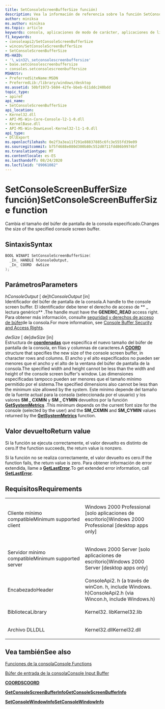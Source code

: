 ```yaml
---
title: SetConsoleScreenBufferSize función)
description: Vea la información de referencia sobre la función SetConsoleScreenBufferSize, que cambia el tamaño del búfer de pantalla de la consola especificado.
author: miniksa
ms.author: miniksa
ms.topic: article
keywords: consola, aplicaciones de modo de carácter, aplicaciones de línea de comandos, aplicaciones de terminal, API de consola
f1_keywords:
- consoleapi2/SetConsoleScreenBufferSize
- wincon/SetConsoleScreenBufferSize
- SetConsoleScreenBufferSize
MS-HAID:
- '\_win32\_setconsolescreenbuffersize'
- base.setconsolescreenbuffersize
- consoles.setconsolescreenbuffersize
MSHAttr:
- PreferredSiteName:MSDN
- PreferredLib:/library/windows/desktop
ms.assetid: 50bf1973-5604-42fe-bbeb-611ddc240bdd
topic_type:
- apiref
api_name:
- SetConsoleScreenBufferSize
api_location:
- Kernel32.dll
- API-MS-Win-Core-Console-l2-1-0.dll
- KernelBase.dll
- API-MS-Win-DownLevel-Kernel32-l1-1-0.dll
api_type:
- DllExport
ms.openlocfilehash: 0e2f3a3ea11f291e88837885c6fc3e555fd39e09
ms.sourcegitcommit: b75f4688e080d300b80c552d0711fdd86b9974bf
ms.translationtype: MT
ms.contentlocale: es-ES
ms.lasthandoff: 08/24/2020
ms.locfileid: "89061082"
---
```

# <a name="setconsolescreenbuffersize-function"></a><span data-ttu-id="3e42b-104">SetConsoleScreenBufferSize función)</span><span class="sxs-lookup"><span data-stu-id="3e42b-104">SetConsoleScreenBufferSize function</span></span>


<span data-ttu-id="3e42b-105">Cambia el tamaño del búfer de pantalla de la consola especificado.</span><span class="sxs-lookup"><span data-stu-id="3e42b-105">Changes the size of the specified console screen buffer.</span></span>

<a name="syntax"></a><span data-ttu-id="3e42b-106">Sintaxis</span><span class="sxs-lookup"><span data-stu-id="3e42b-106">Syntax</span></span>
------

```C
BOOL WINAPI SetConsoleScreenBufferSize(
  _In_ HANDLE hConsoleOutput,
  _In_ COORD  dwSize
);
```

<a name="parameters"></a><span data-ttu-id="3e42b-107">Parámetros</span><span class="sxs-lookup"><span data-stu-id="3e42b-107">Parameters</span></span>
----------

<span data-ttu-id="3e42b-108">*hConsoleOutput* \[ de\]</span><span class="sxs-lookup"><span data-stu-id="3e42b-108">*hConsoleOutput* \[in\]</span></span>  
<span data-ttu-id="3e42b-109">Identificador del búfer de pantalla de la consola.</span><span class="sxs-lookup"><span data-stu-id="3e42b-109">A handle to the console screen buffer.</span></span> <span data-ttu-id="3e42b-110">El identificador debe tener el derecho de acceso de \*\* \_ lectura genérico\*\* .</span><span class="sxs-lookup"><span data-stu-id="3e42b-110">The handle must have the **GENERIC\_READ** access right.</span></span> <span data-ttu-id="3e42b-111">Para obtener más información, consulte [seguridad y derechos de acceso de búfer](console-buffer-security-and-access-rights.md)de la consola.</span><span class="sxs-lookup"><span data-stu-id="3e42b-111">For more information, see [Console Buffer Security and Access Rights](console-buffer-security-and-access-rights.md).</span></span>

<span data-ttu-id="3e42b-112">*dwSize* \[ de\]</span><span class="sxs-lookup"><span data-stu-id="3e42b-112">*dwSize* \[in\]</span></span>  
<span data-ttu-id="3e42b-113">Estructura de [**coordenadas**](coord-str.md) que especifica el nuevo tamaño del búfer de pantalla de la consola, en filas y columnas de caracteres.</span><span class="sxs-lookup"><span data-stu-id="3e42b-113">A [**COORD**](coord-str.md) structure that specifies the new size of the console screen buffer, in character rows and columns.</span></span> <span data-ttu-id="3e42b-114">El ancho y el alto especificados no pueden ser menores que el ancho y el alto de la ventana del búfer de pantalla de la consola.</span><span class="sxs-lookup"><span data-stu-id="3e42b-114">The specified width and height cannot be less than the width and height of the console screen buffer's window.</span></span> <span data-ttu-id="3e42b-115">Las dimensiones especificadas tampoco pueden ser menores que el tamaño mínimo permitido por el sistema.</span><span class="sxs-lookup"><span data-stu-id="3e42b-115">The specified dimensions also cannot be less than the minimum size allowed by the system.</span></span> <span data-ttu-id="3e42b-116">Este mínimo depende del tamaño de la fuente actual para la consola (seleccionada por el usuario) y los valores **SM \_ CXMIN** y **SM \_ CYMIN** devueltos por la función [**GetSystemMetrics**](https://msdn.microsoft.com/library/windows/desktop/ms724385) .</span><span class="sxs-lookup"><span data-stu-id="3e42b-116">This minimum depends on the current font size for the console (selected by the user) and the **SM\_CXMIN** and **SM\_CYMIN** values returned by the [**GetSystemMetrics**](https://msdn.microsoft.com/library/windows/desktop/ms724385) function.</span></span>

<a name="return-value"></a><span data-ttu-id="3e42b-117">Valor devuelto</span><span class="sxs-lookup"><span data-stu-id="3e42b-117">Return value</span></span>
------------

<span data-ttu-id="3e42b-118">Si la función se ejecuta correctamente, el valor devuelto es distinto de cero.</span><span class="sxs-lookup"><span data-stu-id="3e42b-118">If the function succeeds, the return value is nonzero.</span></span>

<span data-ttu-id="3e42b-119">Si la función no se realiza correctamente, el valor devuelto es cero.</span><span class="sxs-lookup"><span data-stu-id="3e42b-119">If the function fails, the return value is zero.</span></span> <span data-ttu-id="3e42b-120">Para obtener información de error extendida, llame a [**GetLastError**](https://msdn.microsoft.com/library/windows/desktop/ms679360).</span><span class="sxs-lookup"><span data-stu-id="3e42b-120">To get extended error information, call [**GetLastError**](https://msdn.microsoft.com/library/windows/desktop/ms679360).</span></span>

<a name="requirements"></a><span data-ttu-id="3e42b-121">Requisitos</span><span class="sxs-lookup"><span data-stu-id="3e42b-121">Requirements</span></span>
------------

<table>
<colgroup>
<col width="50%" />
<col width="50%" />
</colgroup>
<tbody>
<tr class="odd">
<td><p><span data-ttu-id="3e42b-122">Cliente mínimo compatible</span><span class="sxs-lookup"><span data-stu-id="3e42b-122">Minimum supported client</span></span></p></td>
<td><p><span data-ttu-id="3e42b-123">Windows 2000 Professional [solo aplicaciones de escritorio]</span><span class="sxs-lookup"><span data-stu-id="3e42b-123">Windows 2000 Professional [desktop apps only]</span></span></p></td>
</tr>
<tr class="even">
<td><p><span data-ttu-id="3e42b-124">Servidor mínimo compatible</span><span class="sxs-lookup"><span data-stu-id="3e42b-124">Minimum supported server</span></span></p></td>
<td><p><span data-ttu-id="3e42b-125">Windows 2000 Server [solo aplicaciones de escritorio]</span><span class="sxs-lookup"><span data-stu-id="3e42b-125">Windows 2000 Server [desktop apps only]</span></span></p></td>
</tr>
<tr class="odd">
<td><p><span data-ttu-id="3e42b-126">Encabezado</span><span class="sxs-lookup"><span data-stu-id="3e42b-126">Header</span></span></p></td>
<td><span data-ttu-id="3e42b-127">ConsoleApi2. h (a través de winCon. h, include Windows. h)</span><span class="sxs-lookup"><span data-stu-id="3e42b-127">ConsoleApi2.h (via Wincon.h, include Windows.h)</span></span></td>
</tr>
<tr class="even">
<td><p><span data-ttu-id="3e42b-128">Biblioteca</span><span class="sxs-lookup"><span data-stu-id="3e42b-128">Library</span></span></p></td>
<td><span data-ttu-id="3e42b-129">Kernel32. lib</span><span class="sxs-lookup"><span data-stu-id="3e42b-129">Kernel32.lib</span></span></td>
</tr>
<tr class="odd">
<td><p><span data-ttu-id="3e42b-130">Archivo DLL</span><span class="sxs-lookup"><span data-stu-id="3e42b-130">DLL</span></span></p></td>
<td><span data-ttu-id="3e42b-131">Kernel32.dll</span><span class="sxs-lookup"><span data-stu-id="3e42b-131">Kernel32.dll</span></span></td>
</tr>
<tr class="even">
</tr>
<tr class="odd">
</tr>
<tr class="even">
</tr>
</tbody>
</table>

## <a name="span-idsee_alsospansee-also"></a><span data-ttu-id="3e42b-132"><span id="see_also"></span>Vea también</span><span class="sxs-lookup"><span data-stu-id="3e42b-132"><span id="see_also"></span>See also</span></span>


[<span data-ttu-id="3e42b-133">Funciones de la consola</span><span class="sxs-lookup"><span data-stu-id="3e42b-133">Console Functions</span></span>](console-functions.md)

[<span data-ttu-id="3e42b-134">Búfer de entrada de la consola</span><span class="sxs-lookup"><span data-stu-id="3e42b-134">Console Input Buffer</span></span>](console-input-buffer.md)

[<span data-ttu-id="3e42b-135">**COORDS**</span><span class="sxs-lookup"><span data-stu-id="3e42b-135">**COORD**</span></span>](coord-str.md)

[<span data-ttu-id="3e42b-136">**GetConsoleScreenBufferInfo**</span><span class="sxs-lookup"><span data-stu-id="3e42b-136">**GetConsoleScreenBufferInfo**</span></span>](getconsolescreenbufferinfo.md)

[<span data-ttu-id="3e42b-137">**SetConsoleWindowInfo**</span><span class="sxs-lookup"><span data-stu-id="3e42b-137">**SetConsoleWindowInfo**</span></span>](setconsolewindowinfo.md)

 

 




